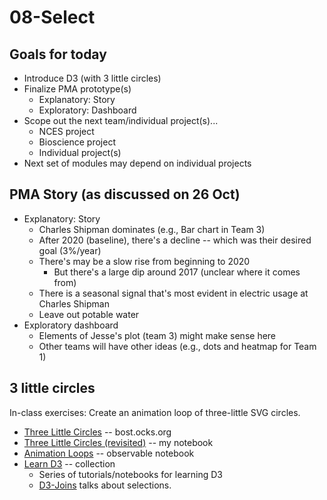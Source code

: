 # 08-Select

## Goals for today

* Introduce D3 (with 3 little circles)
* Finalize PMA prototype(s)
  * Explanatory: Story
  * Exploratory: Dashboard
* Scope out the next team/individual project(s)...
  * NCES project
  * Bioscience project
  * Individual project(s)
* Next set of modules may depend on individual projects

## PMA Story (as discussed on 26 Oct)

* Explanatory: Story
  * Charles Shipman dominates (e.g., Bar chart in Team 3)
  * After 2020 (baseline), there's a decline -- which was their desired goal (3%/year)
  * There's may be a slow rise from beginning to 2020
    * But there's a large dip around 2017 (unclear where it comes from)
  * There is a seasonal signal that's most evident in electric usage at Charles Shipman
  * Leave out potable water
* Exploratory dashboard
  * Elements of Jesse's plot (team 3) might make sense here
  * Other teams will have other ideas (e.g., dots and heatmap for Team 1)

## 3 little circles

In-class exercises: Create an animation loop of three-little SVG circles.

* [Three Little Circles](https://bost.ocks.org/mike/circles/) -- bost.ocks.org
* [Three Little Circles (revisited)](https://observablehq.com/@cs7290/three-little-circles-revisited) -- my notebook
* [Animation Loops](https://observablehq.com/@observablehq/animation-loops) -- observable notebook
* [Learn D3](https://observablehq.com/collection/@d3/learn-d3) -- collection
  * Series of tutorials/notebooks for learning D3
  * [D3-Joins](https://observablehq.com/@d3/learn-d3-joins?collection=@d3/learn-d3) talks about selections.
